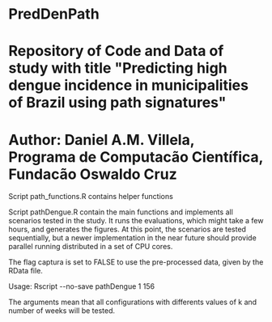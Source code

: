 # PredDenPath

# Repository of Code and Data of study with title "Predicting high dengue incidence in municipalities of Brazil using path signatures"
# Author: Daniel A.M. Villela, Programa de Computacão Científica, Fundacão Oswaldo Cruz

Script path_functions.R contains helper functions

Script pathDengue.R contain the main functions and implements all scenarios tested in the study.
It runs the evaluations, which might take a few hours, and generates the figures.
At this point, the scenarios are tested sequentially, but a newer implementation in the near future should provide parallel 
running distributed in a set of CPU cores.

The flag captura is set to FALSE to use the pre-processed data, given by the RData file.

Usage: Rscript --no-save pathDengue 1 156 

The arguments mean that all configurations with differents values of k and number of weeks will be tested.
